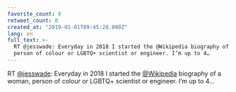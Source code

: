 ```yaml
---
favorite_count: 0
retweet_count: 0
created_at: "2019-01-01T09:45:28.000Z"
lang: en
full_text: >-
  RT @jesswade: Everyday in 2018 I started the @Wikipedia biography of a woman,
  person of colour or LGBTQ+ scientist or engineer. I’m up to 4…
---
```


RT [@jesswade](https://twitter.com/jesswade): Everyday in 2018 I started the
[@Wikipedia](https://twitter.com/Wikipedia) biography of a woman, person of
colour or LGBTQ+ scientist or engineer. I’m up to 4…
